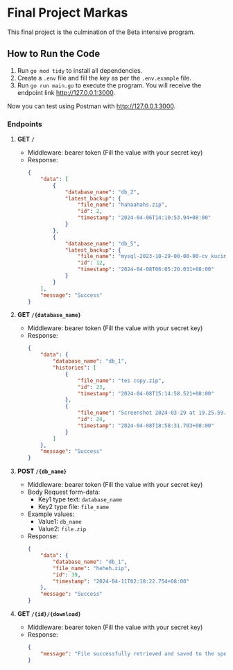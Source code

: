 # Final Project Markas

This final project is the culmination of the Beta intensive program.

## How to Run the Code

1. Run `go mod tidy` to install all dependencies.
2. Create a `.env` file and fill the key as per the `.env.example` file.
3. Run `go run main.go` to execute the program. You will receive the endpoint link http://127.0.0.1:3000.

Now you can test using Postman with http://127.0.0.1:3000.

### Endpoints

1. **GET `/`**

   - Middleware: bearer token (Fill the value with your secret key)
   - Response:
     ```json
     {
         "data": [
             {
                 "database_name": "db_2",
                 "latest_backup": {
                     "file_name": "hahaahahs.zip",
                     "id": 2,
                     "timestamp": "2024-04-06T14:10:53.94+08:00"
                 }
             },
             {
                 "database_name": "db_5",
                 "latest_backup": {
                     "file_name": "mysql-2023-10-29-00-00-00-cv_kucing_oren-8634bf3f-23b5-45a7-8b78-fe9b1a3bcf66.sql.zip",
                     "id": 12,
                     "timestamp": "2024-04-08T06:05:20.031+08:00"
                 }
             }
         ],
         "message": "Success"
     }
     ```

2. **GET `/{database_name}`**

   - Middleware: bearer token (Fill the value with your secret key)
   - Response:
     ```json
     {
         "data": {
             "database_name": "db_1",
             "histories": [
                 {
                     "file_name": "tes copy.zip",
                     "id": 23,
                     "timestamp": "2024-04-08T15:14:58.521+08:00"
                 },
                 {
                     "file_name": "Screenshot 2024-03-29 at 19.25.59.png",
                     "id": 24,
                     "timestamp": "2024-04-08T18:58:31.703+08:00"
                 }
             ]
         },
         "message": "Success"
     }
     ```

3. **POST `/{db_name}`**

   - Middleware: bearer token (Fill the value with your secret key)
   - Body Request form-data:
     - Key1 type text: `database_name`
     - Key2 type file: `file_name`
   - Example values:
     - Value1: `db_name`
     - Value2: `file.zip`
   - Response:
     ```json
     {
         "data": {
             "database_name": "db_1",
             "file_name": "heheh.zip",
             "id": 39,
             "timestamp": "2024-04-11T02:18:22.754+08:00"
         },
         "message": "Success"
     }
     ```

4. **GET `/{id}/{download}`**

   - Middleware: bearer token (Fill the value with your secret key)
   - Response:
     ```json
     {
         "message": "File successfully retrieved and saved to the specified download path"
     }
     ```